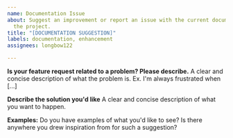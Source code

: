 ```yaml
---
name: Documentation Issue
about: Suggest an improvement or report an issue with the current documentation for
  the project.
title: "[DOCUMENTATION SUGGESTION]"
labels: documentation, enhancement
assignees: longbow122

---
```


**Is your feature request related to a problem? Please describe.**
A clear and concise description of what the problem is. Ex. I'm always frustrated when [...]

**Describe the solution you'd like**
A clear and concise description of what you want to happen.

**Examples:**
Do you have examples of what you'd like to see? Is there anywhere you drew inspiration from for such a suggestion?
